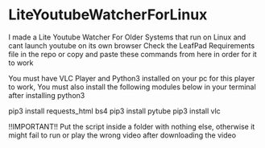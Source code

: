 # LiteYoutubeWatcherForLinux
I made a Lite Youtube Watcher For Older Systems that run on Linux and cant launch youtube on its own browser
Check the LeafPad Requirements file in the repo or copy and paste these commands from here in order for it to work


You must have VLC Player and Python3 installed on your pc for this player to work, 
You must also install the following modules below in your terminal after installing python3

pip3 install requests_html bs4
pip3 install pytube
pip3 install vlc

!!IMPORTANT!!
Put the script inside a folder with nothing else, otherwise it might fail to run or play the wrong video after downloading the video
